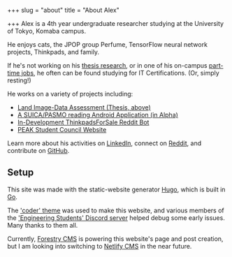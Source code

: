 +++
slug = "about"
title = "About Alex"

+++
Alex is a 4th year undergraduate researcher studying at the University of Tokyo, Komaba campus.

He enjoys cats, the JPOP group Perfume, TensorFlow neural network projects, Thinkpads, and family.

If he's not working on his [thesis research](https://github.com/MadIceTea/LIDA), or in one of his on-campus [part-time jobs](http://www.gfd.c.u-tokyo.ac.jp/), he often can be found studying for IT Certifications. (Or, simply resting!)

He works on a variety of projects including:

* [Land Image-Data Assessment (Thesis, above)](https://github.com/madicetea/LIDA)
* [A SUICA/PASMO reading Android Application (in Alpha)](https://github.com/madicetea/balanceic)
* [In-Development ThinkpadsForSale Reddit Bot](https://github.com/madicetea/thinkpadsforsalebot)
* [PEAK Student Council Website](https://github.com/peakstudentcoucil/website-prod)

Learn more about his activities on [LinkedIn](https://linkedin.com/in/madicetea), connect on [Reddit](https://reddit.com/u/madicetea), and contribute on [GitHub](https://github.com/madicetea).

## Setup

This site was made with the static-website generator [Hugo](http://gohugo.io/), which is built in [Go](http://golang.org/).

The ['coder' theme](https://themes.gohugo.io/hugo-coder/) was used to make this website, and various members of the ['Engineering Students' Discord server](https://discord.gg/EngineeringStudents) helped debug some early issues. Many thanks to them all.

Currently, [Forestry CMS](https://app.forestry.io) is powering this website's page and post creation, but I am looking into switching to [Netlify CMS](https://www.netlifycms.org/) in the near future.